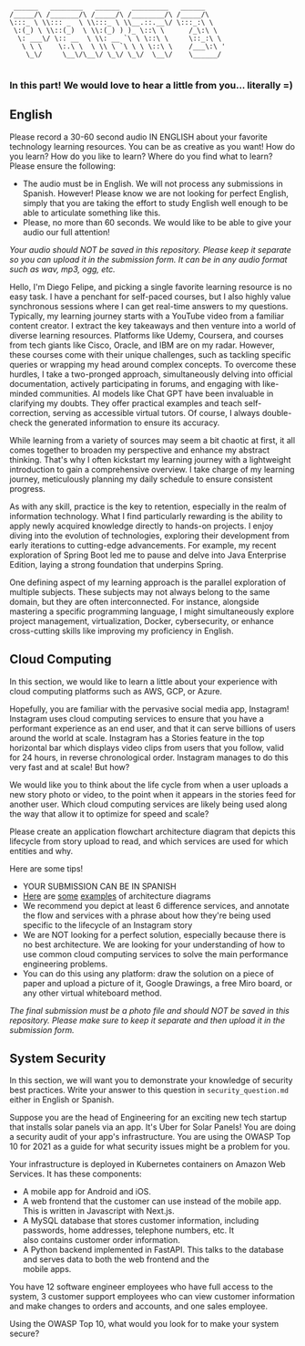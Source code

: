 ```

 ______   ________   ______   _________   ______      
/_____/\ /_______/\ /_____/\ /________/\ /_____/\     
\:::_ \ \\::: _  \ \\:::_ \ \\__.::.__\/ \:::_:\ \    
 \:(_) \ \\::(_)  \ \\:(_) ) )_ \::\ \      /_\:\ \   
  \: ___\/ \:: __  \ \\: __ `\ \ \::\ \     \::_:\ \  
   \ \ \    \:.\ \  \ \\ \ `\ \ \ \::\ \    /___\:\ ' 
    \_\/     \__\/\__\/ \_\/ \_\/  \__\/    \______/  
                                                      
```

### In this part! We would love to hear a little from you... literally =)

## English
Please record a 30-60 second audio IN ENGLISH about your favorite technology learning resources. You can be as creative as you want! How do you learn? How do you like to learn? Where do you find what to learn? Please ensure the following:
- The audio must be in English. We will not process any submissions in Spanish. However! Please know we are not looking for perfect English, simply that you are taking the effort to study English well enough to be able to articulate something like this.
- Please, no more than 60 seconds. We would like to be able to give your audio our full attention!

_Your audio should NOT be saved in this repository. Please keep it separate so you can upload it in the submission form. It can be in any audio format such as wav, mp3, ogg, etc._

Hello, I'm Diego Felipe, and picking a single favorite learning resource is no easy task. I have a penchant for self-paced courses, but I also highly value synchronous sessions where I can get real-time answers to my questions. Typically, my learning journey starts with a YouTube video from a familiar content creator. I extract the key takeaways and then venture into a world of diverse learning resources. Platforms like Udemy, Coursera, and courses from tech giants like Cisco, Oracle, and IBM are on my radar. However, these courses come with their unique challenges, such as tackling specific queries or wrapping my head around complex concepts. To overcome these hurdles, I take a two-pronged approach, simultaneously delving into official documentation, actively participating in forums, and engaging with like-minded communities. AI models like Chat GPT have been invaluable in clarifying my doubts. They offer practical examples and teach self-correction, serving as accessible virtual tutors. Of course, I always double-check the generated information to ensure its accuracy.

While learning from a variety of sources may seem a bit chaotic at first, it all comes together to broaden my perspective and enhance my abstract thinking. That's why I often kickstart my learning journey with a lightweight introduction to gain a comprehensive overview. I take charge of my learning journey, meticulously planning my daily schedule to ensure consistent progress.

As with any skill, practice is the key to retention, especially in the realm of information technology. What I find particularly rewarding is the ability to apply newly acquired knowledge directly to hands-on projects. I enjoy diving into the evolution of technologies, exploring their development from early iterations to cutting-edge advancements. For example, my recent exploration of Spring Boot led me to pause and delve into Java Enterprise Edition, laying a strong foundation that underpins Spring.

One defining aspect of my learning approach is the parallel exploration of multiple subjects. These subjects may not always belong to the same domain, but they are often interconnected. For instance, alongside mastering a specific programming language, I might simultaneously explore project management, virtualization, Docker, cybersecurity, or enhance cross-cutting skills like improving my proficiency in English.




## Cloud Computing
In this section, we would like to learn a little about your experience with cloud computing platforms such as AWS, GCP, or Azure.

Hopefully, you are familiar with the pervasive social media app, Instagram! Instagram uses cloud computing services to ensure that you have a performant experience as an end user, and that it can serve billions of users around the world at scale. Instagram has a Stories feature in the top horizontal bar which displays video clips from users that you follow, valid for 24 hours, in reverse chronological order. Instagram manages to do this very fast and at scale! But how?

We would like you to think about the life cycle from when a user uploads a new story photo or video, to the point when it appears in the stories feed for another user. Which cloud computing services are likely being used along the way that allow it to optimize for speed and scale?

Please create an application flowchart architecture diagram that depicts this lifecycle from story upload to read, and which services are used for which entities and why.

Here are some tips!
- YOUR SUBMISSION CAN BE IN SPANISH
- [Here](https://cloudockit.medium.com/5-tips-for-drawing-organizing-your-aws-architecture-diagrams-1bf1e9d84fd1) are [some](https://davelms.medium.com/taking-a-first-look-at-google-cloud-architecture-diagramming-tool-35a1867356c9) [examples](https://creately.com/guides/aws-architecture-diagrams-and-use-cases/) of architecture diagrams
- We recommend you depict at least 6 difference services, and annotate the flow and services with a phrase about how they're being used specific to the lifecycle of an Instagram story
- We are NOT looking for a perfect solution, especially because there is no best architecture. We are looking for your understanding of how to use common cloud computing services to solve the main performance engineering problems.
- You can do this using any platform: draw the solution on a piece of paper and upload a picture of it, Google Drawings, a free Miro board, or any other virtual whiteboard method.


_The final submission must be a photo file and should NOT be saved in this repository. Please make sure to keep it separate and then upload it in the submission form._

## System Security

In this section, we will want you to demonstrate your knowledge of security best practices. Write your answer to this
question in `security_question.md` either in English or Spanish.

Suppose you are the head of Engineering for an exciting new tech startup that installs solar panels via an app. 
It's Uber for Solar Panels! You are doing a security audit of your app's infrastructure. You are using the OWASP Top 10
for 2021 as a guide for what security issues might be a problem for you. 

Your infrastructure is deployed in Kubernetes containers on Amazon Web Services. It has these components:
- A mobile app for Android and iOS.
- A web frontend that the customer can use instead of the mobile app. This is written in Javascript with Next.js.
- A MySQL database that stores customer information, including passwords, home addresses, telephone numbers, etc. It \
  also contains customer order information.
- A Python backend implemented in FastAPI. This talks to the database and serves data to both the web frontend and the \
  mobile apps. 

You have 12 software engineer employees who have full access to the system, 3 customer support employees who can view
customer information and make changes to orders and accounts, and one sales employee. 

Using the OWASP Top 10, what would you look for to make your system secure?